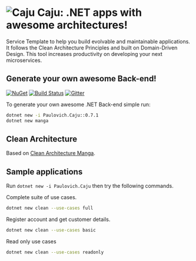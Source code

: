 ![Caju](https://raw.githubusercontent.com/ivanpaulovich/caju/master/images/caju-icon.png) Caju: .NET apps with awesome architectures!
=========
Service Template to help you build evolvable and maintainable applications. It follows the Clean Architecture Principles and built on Domain-Driven Design. This tool increases productivity on developing your next microservices.

## Generate your own awesome Back-end!
<a href="https://www.nuget.org/packages/Paulovich.Caju/" rel="Paulovich.Caju">![NuGet](https://buildstats.info/nuget/paulovich.caju)</a> [![Build Status](https://travis-ci.org/ivanpaulovich/dotnet-new-caju.svg?branch=master)](https://travis-ci.org/ivanpaulovich/dotnet-new-caju) [![Gitter](https://img.shields.io/badge/chat-on%20gitter-blue.svg)](https://gitter.im/ivanpaulovich/)

To generate your own awesome .NET Back-end simple run:

```sh
dotnet new -i Paulovich.Caju::0.7.1
dotnet new manga
```

## Clean Architecture

Based on [Clean Architecture Manga](https://github.com/ivanpaulovich/clean-architecture-manga).

## Sample applications

Run `dotnet new -i Paulovich.Caju` then try the following commands.

Complete suite of use cases.

```sh
dotnet new clean --use-cases full
```

Register account and get customer details.

```sh
dotnet new clean --use-cases basic
```

Read only use cases

```sh
dotnet new clean --use-cases readonly
```